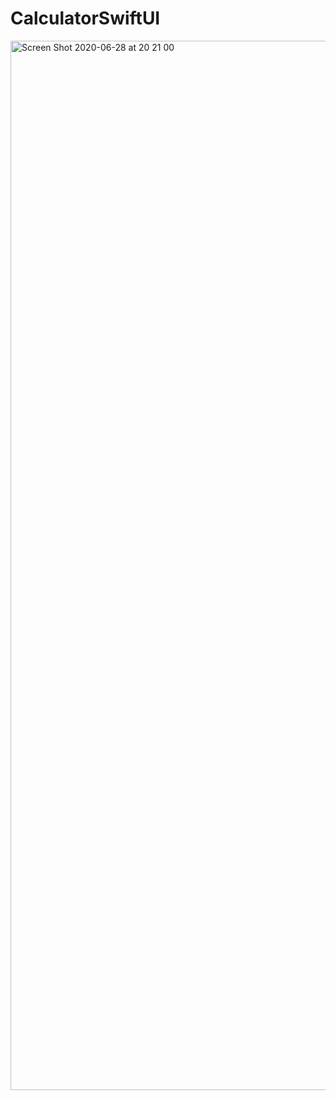 # CalculatorSwiftUI

<img width="1679" alt="Screen Shot 2020-06-28 at 20 21 00" src="https://user-images.githubusercontent.com/22325032/85950154-fb372580-b97c-11ea-9d40-4bd2e5c784aa.png">
